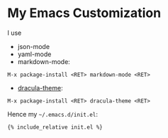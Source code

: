 # My Emacs Customization

I use

* json-mode
* yaml-mode
* markdown-mode:
```
M-x package-install <RET> markdown-mode <RET>
```
* [dracula-theme](https://draculatheme.com/emacs):
```
M-x package-install <RET> dracula-theme <RET>
```

Hence my `~/.emacs.d/init.el`:
```
{% include_relative init.el %}
```

